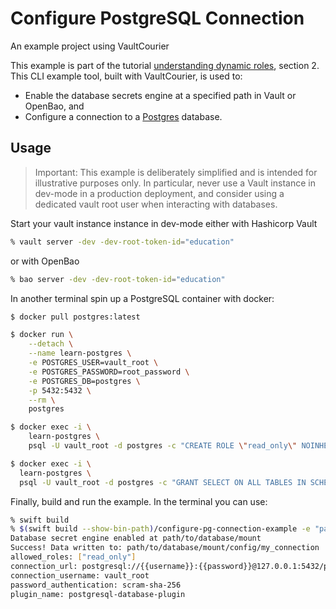 #  Configure PostgreSQL Connection

An example project using VaultCourier

This example is part of the tutorial [understanding dynamic roles](https://swiftpackageindex.com/vault-courier/vault-courier/main/tutorials/documentation/understand-dynamic-roles), section 2. This CLI example tool, built with VaultCourier, is used to:

- Enable the database secrets engine at a specified path in Vault or OpenBao, and
- Configure a connection to a [Postgres](https://www.postgresql.org) database.

## Usage

> Important: This example is deliberately simplified and is intended for illustrative purposes only. In particular, never use a Vault instance in dev-mode in a production deployment, and consider using a dedicated vault root user when interacting with databases.

Start your vault instance instance in dev-mode either with Hashicorp Vault

```sh
% vault server -dev -dev-root-token-id="education"
```

or with OpenBao

```sh
% bao server -dev -dev-root-token-id="education"
```

In another terminal spin up a PostgreSQL container with docker:

```sh
$ docker pull postgres:latest

$ docker run \
    --detach \
    --name learn-postgres \
    -e POSTGRES_USER=vault_root \
    -e POSTGRES_PASSWORD=root_password \
    -e POSTGRES_DB=postgres \
    -p 5432:5432 \
    --rm \
    postgres

$ docker exec -i \
    learn-postgres \
    psql -U vault_root -d postgres -c "CREATE ROLE \"read_only\" NOINHERIT;"

$ docker exec -i \
  learn-postgres \
  psql -U vault_root -d postgres -c "GRANT SELECT ON ALL TABLES IN SCHEMA public TO \"read_only\";"
```


Finally, build and run the example. In the terminal you can use:

```sh
% swift build
% $(swift build --show-bin-path)/configure-pg-connection-example -e "path/to/database/mount" -c "my_connection"
Database secret engine enabled at path/to/database/mount
Success! Data written to: path/to/database/mount/config/my_connection
allowed_roles: ["read_only"]
connection_url: postgresql://{{username}}:{{password}}@127.0.0.1:5432/postgres?sslmode=disable
connection_username: vault_root
password_authentication: scram-sha-256
plugin_name: postgresql-database-plugin
```


